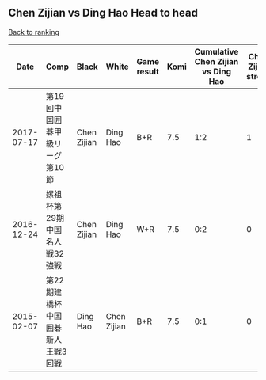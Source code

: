 ## Chen Zijian vs Ding Hao Head to head

[Back to ranking](../../index.md)




| **Date** | **Comp** | **Black** | **White** | **Game result** | **Komi** | **Cumulative Chen Zijian vs Ding Hao** | **Chen Zijian streak** | **Ding Hao streak** | 
| --- | --- | --- | --- | --- | --- | --- | --- | --- |
| 2017-07-17 | 第19回中国囲碁甲級リーグ第10節 | Chen Zijian | Ding Hao | B+R | 7.5 | 1:2 | 1 | 0 | 
| 2016-12-24 | 嫘祖杯第29期中国名人戦32強戦 | Chen Zijian | Ding Hao | W+R | 7.5 | 0:2 | 0 | 2 | 
| 2015-02-07 | 第22期建橋杯中国囲碁新人王戦3回戦 | Ding Hao | Chen Zijian | B+R | 7.5 | 0:1 | 0 | 1 |





